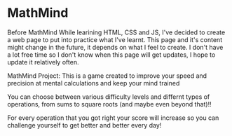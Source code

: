 # MathMind
Before MathMind
While learining HTML, CSS and JS, I've decided to create a web page to put into practice what I've learnt.
This page and it's content might change in the future, it depends on what I feel to create.
I don't have a lot free time so I don't know when this page will get updates, I hope to update it relatively often.

MathMind Project:
This is a game created to improve your speed and precision at mental calculations and keep your mind trained

You can choose between various difficulty levels and differnt types of operations, from sums to square roots (and maybe even beyond that)!!

For every operation that you got right your score will increase so you can challenge yourself to get better and better every day!
